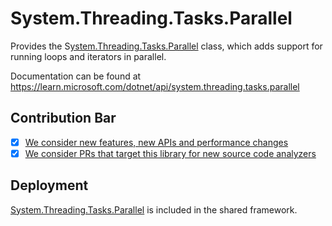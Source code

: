 # System.Threading.Tasks.Parallel
Provides the S[ystem.Threading.Tasks.Parallel](https://learn.microsoft.com/dotnet/api/system.threading.tasks.parallel) class, which adds support for running loops and iterators in parallel.

Documentation can be found at https://learn.microsoft.com/dotnet/api/system.threading.tasks.parallel

## Contribution Bar
- [x] [We consider new features, new APIs and performance changes](../../libraries/README.md#primary-bar)
- [x] [We consider PRs that target this library for new source code analyzers](../../libraries/README.md#secondary-bars)

## Deployment
[System.Threading.Tasks.Parallel](https://www.nuget.org/packages/System.Threading.Tasks.Parallel) is included in the shared framework.